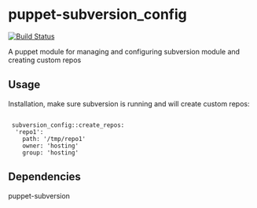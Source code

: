 # puppet-subversion_config
[![Build Status](https://travis-ci.org/Adaptavist/puppet-subversion_config.svg?branch=master)](https://travis-ci.org/Adaptavist/puppet-subversion_config)

A puppet module for managing and configuring subversion module and creating custom repos

## Usage

Installation, make sure subversion is running and will create custom repos:

```

 subversion_config::create_repos:
  'repo1':
    path: '/tmp/repo1'
    owner: 'hosting'
    group: 'hosting'

```

## Dependencies

puppet-subversion


